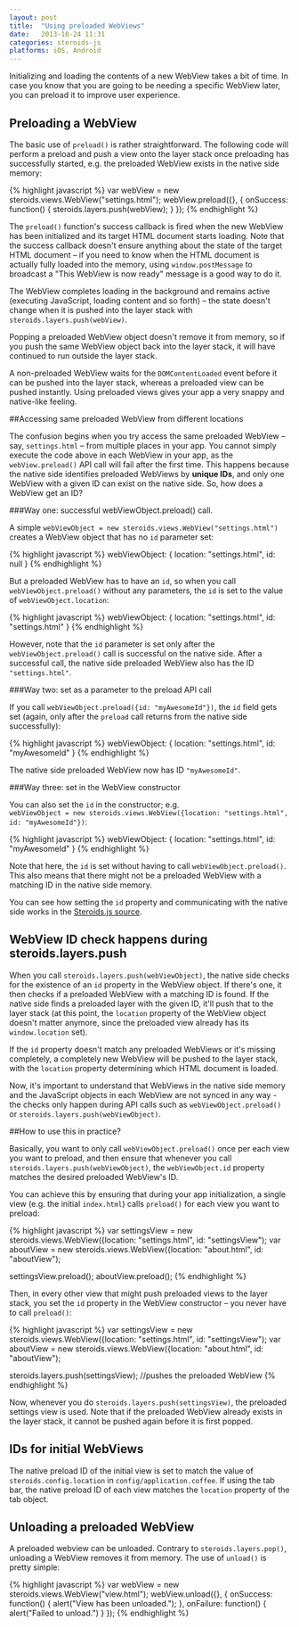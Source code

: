 ```yaml
---
layout: post
title:  "Using preloaded WebViews"
date:   2013-10-24 11:31
categories: steroids-js
platforms: iOS, Android
---
```

Initializing and loading the contents of a new WebView takes a bit of time. In case you know that you are going to be needing a specific WebView later, you can preload it to improve user experience.

## Preloading a WebView

The basic use of `preload()` is rather straightforward. The following code will perform a preload and push a view onto the layer stack once preloading has successfully started, e.g. the preloaded WebView exists in the native side memory:

{% highlight javascript %}
var webView = new steroids.views.WebView("settings.html");
webView.preload({}, {
  onSuccess: function() {
    steroids.layers.push(webView);
  }
});
{% endhighlight %}

The `preload()` function's success callback is fired when the new WebView has been initialized and its target HTML document starts loading. Note that the success callback doesn't ensure anything about the state of the target HTML document – if you need to know when the HTML document is actually fully loaded into the memory, using `window.postMessage` to broadcast a "This WebView is now ready" message is a good way to do it.

The WebView completes loading in the background and remains active (executing JavaScript, loading content and so forth) – the state doesn't change when it is pushed into the layer stack with `steroids.layers.push(webView)`.

Popping a preloaded WebView object doesn't remove it from memory, so if you push the same WebView object back into the layer stack, it will have continued to run outside the layer stack.

A non-preloaded WebView waits for the `DOMContentLoaded` event before it can be pushed into the layer stack, whereas a preloaded view can be pushed instantly. Using preloaded views gives your app a very snappy and native-like feeling.

##Accessing same preloaded WebView from different locations

The confusion begins when you try access the same preloaded WebView – say, `settings.html` – from multiple places in your app. You cannot simply execute the code above in each WebView in your app, as the `webView.preload()` API call will fail after the first time. This happens because the native side identifies preloaded WebViews by **unique IDs**, and only one WebView with a given ID can exist on the native side. So, how does a WebView get an ID?

###Way one: successful webViewObject.preload() call.

A simple `webViewObject = new steroids.views.WebView("settings.html")` creates a WebView object that has no `id` parameter set:

{% highlight javascript %}
webViewObject: {
	location: "settings.html",
	id: null
}
{% endhighlight %}

But a preloaded WebView has to have an `id`, so when you call `webViewObject.preload()` without any parameters, the `id` is set to the value of `webViewObject.location`:

{% highlight javascript %}
webViewObject: {
	location: "settings.html",
	id: "settings.html"
}
{% endhighlight %}

However, note that the `id` parameter is set only after the `webViewObject.preload()` call is successful on the native side. After a successful call, the native side preloaded WebView also has the ID `"settings.html"`.

###Way two: set as a parameter to the preload API call

If you call `webViewObject.preload({id: "myAwesomeId"})`, the `id` field gets set (again, only after the `preload` call returns from the native side successfully):

{% highlight javascript %}
webViewObject: {
	location: "settings.html",
	id: "myAwesomeId"
}
{% endhighlight %}

The native side preloaded WebView now has ID `"myAwesomeId"`.

###Way three: set in the WebView constructor

You can also set the `id` in the constructor; e.g. <br>`webViewObject = new steroids.views.WebView({location: "settings.html", id: "myAwesomeId"})`:

{% highlight javascript %}
webViewObject: {
	location: "settings.html",
	id: "myAwesomeId"
}
{% endhighlight %}

Note that here, the `id` is set without having to call `webViewObject.preload()`. This also means that there might not be a preloaded WebView with a matching ID in the native side memory.

You can see how setting the `id` property and communicating with the native side works in the [Steroids.js source](https://github.com/AppGyver/steroids-js/blob/master/src/models/views/WebView.coffee).

## WebView ID check happens during steroids.layers.push

When you call `steroids.layers.push(webViewObject)`, the native side checks for the existence of an `id` property in the WebView object. If there's one, it then checks if a preloaded WebView with a matching ID is found. If the native side finds a preloaded layer with the given ID, it'll push that to the layer stack (at this point, the `location` property of the WebView object doesn't matter anymore, since the preloaded view already has its `window.location` set).

If the `id` property doesn't match any preloaded WebViews or it's missing completely, a completely new WebView will be pushed to the layer stack, with the `location` property determining which HTML document is loaded.

Now, it's important to understand that WebViews in the native side memory and the JavaScript objects in each WebView are not synced in any way - the checks only happen during API calls such as `webViewObject.preload()` or `steroids.layers.push(webViewObject)`.

##How to use this in practice?

Basically, you want to only call `webViewObject.preload()` once per each view you want to preload, and then ensure that whenever you call `steroids.layers.push(webViewObject)`, the `webViewObject.id` property matches the desired preloaded WebView's ID.

You can achieve this by ensuring that during your app initialization, a single view (e.g. the initial `index.html`) calls `preload()` for each view you want to preload:

{% highlight javascript %}
var settingsView = new steroids.views.WebView({location: "settings.html", 
  id: "settingsView");
var aboutView = new steroids.views.WebView({location: "about.html", 
  id: "aboutView");

settingsView.preload();
aboutView.preload();
{% endhighlight %}

Then, in every other view that might push preloaded views to the layer stack, you set the `id` property in the WebView constructor – you never have to call `preload()`:

{% highlight javascript %}
var settingsView = new steroids.views.WebView({location: "settings.html", 
  id: "settingsView");
var aboutView = new steroids.views.WebView({location: "about.html", id: 
  "aboutView");

steroids.layers.push(settingsView); //pushes the preloaded WebView
{% endhighlight %}

Now, whenever you do `steroids.layers.push(settingsView)`, the preloaded settings view is used. Note that if the preloaded WebView already exists in the layer stack, it cannot be pushed again before it is first popped.

## IDs for initial WebViews

The native preload ID of the initial view is set to match the value of `steroids.config.location` in `config/application.coffee`. If using the tab bar, the native preload ID of each view matches the `location` property of the tab object.

## Unloading a preloaded WebView

A preloaded webview can be unloaded. Contrary to `steroids.layers.pop()`, unloading a WebView removes it from memory. The use of `unload()` is pretty simple:

{% highlight javascript %}
var webView = new steroids.views.WebView("view.html");
webView.unload({}, {
  onSuccess: function() {
    alert("View has been unloaded.");
  },
  onFailure: function() {
    alert("Failed to unload.")
  }
});
{% endhighlight %}


